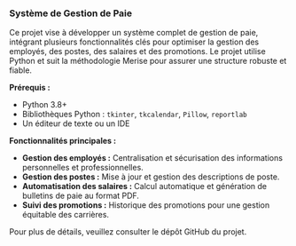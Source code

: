 ### Système de Gestion de Paie

Ce projet vise à développer un système complet de gestion de paie, intégrant plusieurs fonctionnalités clés pour optimiser la gestion des employés, des postes, des salaires et des promotions. Le projet utilise Python et suit la méthodologie Merise pour assurer une structure robuste et fiable. 

**Prérequis :**
- Python 3.8+
- Bibliothèques Python : `tkinter`, `tkcalendar`, `Pillow`, `reportlab`
- Un éditeur de texte ou un IDE

**Fonctionnalités principales :**
- **Gestion des employés :** Centralisation et sécurisation des informations personnelles et professionnelles.
- **Gestion des postes :** Mise à jour et gestion des descriptions de poste.
- **Automatisation des salaires :** Calcul automatique et génération de bulletins de paie au format PDF.
- **Suivi des promotions :** Historique des promotions pour une gestion équitable des carrières.

Pour plus de détails, veuillez consulter le dépôt GitHub du projet.

